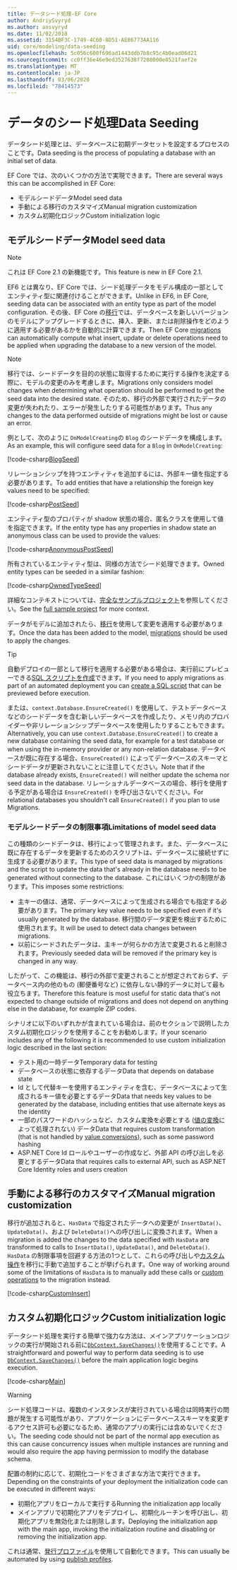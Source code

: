 ```yaml
---
title: データシード処理-EF Core
author: AndriySvyryd
ms.author: ansvyryd
ms.date: 11/02/2018
ms.assetid: 3154BF3C-1749-4C60-8D51-AE86773AA116
uid: core/modeling/data-seeding
ms.openlocfilehash: 5c056c600f696ad1443ddb7b8c95c4b0ead06d21
ms.sourcegitcommit: cc0ff36e46e9ed3527638f7208000e8521faef2e
ms.translationtype: MT
ms.contentlocale: ja-JP
ms.lasthandoff: 03/06/2020
ms.locfileid: "78414573"
---
```

# <a name="data-seeding"></a><span data-ttu-id="16e6a-102">データのシード処理</span><span class="sxs-lookup"><span data-stu-id="16e6a-102">Data Seeding</span></span>

<span data-ttu-id="16e6a-103">データシード処理とは、データベースに初期データセットを設定するプロセスのことです。</span><span class="sxs-lookup"><span data-stu-id="16e6a-103">Data seeding is the process of populating a database with an initial set of data.</span></span>

<span data-ttu-id="16e6a-104">EF Core では、次のいくつかの方法で実現できます。</span><span class="sxs-lookup"><span data-stu-id="16e6a-104">There are several ways this can be accomplished in EF Core:</span></span>

* <span data-ttu-id="16e6a-105">モデルシードデータ</span><span class="sxs-lookup"><span data-stu-id="16e6a-105">Model seed data</span></span>
* <span data-ttu-id="16e6a-106">手動による移行のカスタマイズ</span><span class="sxs-lookup"><span data-stu-id="16e6a-106">Manual migration customization</span></span>
* <span data-ttu-id="16e6a-107">カスタム初期化ロジック</span><span class="sxs-lookup"><span data-stu-id="16e6a-107">Custom initialization logic</span></span>

## <a name="model-seed-data"></a><span data-ttu-id="16e6a-108">モデルシードデータ</span><span class="sxs-lookup"><span data-stu-id="16e6a-108">Model seed data</span></span>

> [!NOTE]
> <span data-ttu-id="16e6a-109">これは EF Core 2.1 の新機能です。</span><span class="sxs-lookup"><span data-stu-id="16e6a-109">This feature is new in EF Core 2.1.</span></span>

<span data-ttu-id="16e6a-110">EF6 とは異なり、EF Core では、シード処理データをモデル構成の一部としてエンティティ型に関連付けることができます。</span><span class="sxs-lookup"><span data-stu-id="16e6a-110">Unlike in EF6, in EF Core, seeding data can be associated with an entity type as part of the model configuration.</span></span> <span data-ttu-id="16e6a-111">その後、EF Core の[移行](xref:core/managing-schemas/migrations/index)では、データベースを新しいバージョンのモデルにアップグレードするときに、挿入、更新、または削除操作をどのように適用する必要があるかを自動的に計算できます。</span><span class="sxs-lookup"><span data-stu-id="16e6a-111">Then EF Core [migrations](xref:core/managing-schemas/migrations/index) can automatically compute what insert, update or delete operations need to be applied when upgrading the database to a new version of the model.</span></span>

> [!NOTE]
> <span data-ttu-id="16e6a-112">移行では、シードデータを目的の状態に取得するために実行する操作を決定する際に、モデルの変更のみを考慮します。</span><span class="sxs-lookup"><span data-stu-id="16e6a-112">Migrations only considers model changes when determining what operation should be performed to get the seed data into the desired state.</span></span> <span data-ttu-id="16e6a-113">そのため、移行の外部で実行されたデータの変更が失われたり、エラーが発生したりする可能性があります。</span><span class="sxs-lookup"><span data-stu-id="16e6a-113">Thus any changes to the data performed outside of migrations might be lost or cause an error.</span></span>

<span data-ttu-id="16e6a-114">例として、次のように `OnModelCreating`の `Blog` のシードデータを構成します。</span><span class="sxs-lookup"><span data-stu-id="16e6a-114">As an example, this will configure seed data for a `Blog` in `OnModelCreating`:</span></span>

[!code-csharp[BlogSeed](../../../samples/core/Modeling/DataSeeding/DataSeedingContext.cs?name=BlogSeed)]

<span data-ttu-id="16e6a-115">リレーションシップを持つエンティティを追加するには、外部キー値を指定する必要があります。</span><span class="sxs-lookup"><span data-stu-id="16e6a-115">To add entities that have a relationship the foreign key values need to be specified:</span></span>

[!code-csharp[PostSeed](../../../samples/core/Modeling/DataSeeding/DataSeedingContext.cs?name=PostSeed)]

<span data-ttu-id="16e6a-116">エンティティ型のプロパティが shadow 状態の場合、匿名クラスを使用して値を指定できます。</span><span class="sxs-lookup"><span data-stu-id="16e6a-116">If the entity type has any properties in shadow state an anonymous class can be used to provide the values:</span></span>

[!code-csharp[AnonymousPostSeed](../../../samples/core/Modeling/DataSeeding/DataSeedingContext.cs?name=AnonymousPostSeed)]

<span data-ttu-id="16e6a-117">所有されているエンティティ型は、同様の方法でシード処理できます。</span><span class="sxs-lookup"><span data-stu-id="16e6a-117">Owned entity types can be seeded in a similar fashion:</span></span>

[!code-csharp[OwnedTypeSeed](../../../samples/core/Modeling/DataSeeding/DataSeedingContext.cs?name=OwnedTypeSeed)]

<span data-ttu-id="16e6a-118">詳細なコンテキストについては、[完全なサンプルプロジェクト](https://github.com/dotnet/EntityFramework.Docs/tree/master/samples/core/Modeling/DataSeeding)を参照してください。</span><span class="sxs-lookup"><span data-stu-id="16e6a-118">See the [full sample project](https://github.com/dotnet/EntityFramework.Docs/tree/master/samples/core/Modeling/DataSeeding) for more context.</span></span>

<span data-ttu-id="16e6a-119">データがモデルに追加されたら、[移行](xref:core/managing-schemas/migrations/index)を使用して変更を適用する必要があります。</span><span class="sxs-lookup"><span data-stu-id="16e6a-119">Once the data has been added to the model, [migrations](xref:core/managing-schemas/migrations/index) should be used to apply the changes.</span></span>

> [!TIP]
> <span data-ttu-id="16e6a-120">自動デプロイの一部として移行を適用する必要がある場合は、実行前にプレビューできる[SQL スクリプトを作成](xref:core/managing-schemas/migrations/index#generate-sql-scripts)できます。</span><span class="sxs-lookup"><span data-stu-id="16e6a-120">If you need to apply migrations as part of an automated deployment you can [create a SQL script](xref:core/managing-schemas/migrations/index#generate-sql-scripts) that can be previewed before execution.</span></span>

<span data-ttu-id="16e6a-121">または、`context.Database.EnsureCreated()` を使用して、テストデータベースなどのシードデータを含む新しいデータベースを作成したり、メモリ内のプロバイダーや非リレーションシップデータベースを使用したりすることもできます。</span><span class="sxs-lookup"><span data-stu-id="16e6a-121">Alternatively, you can use `context.Database.EnsureCreated()` to create a new database containing the seed data, for example for a test database or when using the in-memory provider or any non-relation database.</span></span> <span data-ttu-id="16e6a-122">データベースが既に存在する場合、`EnsureCreated()` によってデータベースのスキーマとシードデータが更新されないことに注意してください。</span><span class="sxs-lookup"><span data-stu-id="16e6a-122">Note that if the database already exists, `EnsureCreated()` will neither update the schema nor seed data in the database.</span></span> <span data-ttu-id="16e6a-123">リレーショナルデータベースの場合、移行を使用する予定がある場合は `EnsureCreated()` を呼び出さないでください。</span><span class="sxs-lookup"><span data-stu-id="16e6a-123">For relational databases you shouldn't call `EnsureCreated()` if you plan to use Migrations.</span></span>

### <a name="limitations-of-model-seed-data"></a><span data-ttu-id="16e6a-124">モデルシードデータの制限事項</span><span class="sxs-lookup"><span data-stu-id="16e6a-124">Limitations of model seed data</span></span>

<span data-ttu-id="16e6a-125">この種類のシードデータは、移行によって管理されます。また、データベースに既に存在するデータを更新するためのスクリプトは、データベースに接続せずに生成する必要があります。</span><span class="sxs-lookup"><span data-stu-id="16e6a-125">This type of seed data is managed by migrations and the script to update the data that's already in the database needs to be generated without connecting to the database.</span></span> <span data-ttu-id="16e6a-126">これにはいくつかの制限があります。</span><span class="sxs-lookup"><span data-stu-id="16e6a-126">This imposes some restrictions:</span></span>

* <span data-ttu-id="16e6a-127">主キーの値は、通常、データベースによって生成される場合でも指定する必要があります。</span><span class="sxs-lookup"><span data-stu-id="16e6a-127">The primary key value needs to be specified even if it's usually generated by the database.</span></span> <span data-ttu-id="16e6a-128">移行間のデータ変更を検出するために使用されます。</span><span class="sxs-lookup"><span data-stu-id="16e6a-128">It will be used to detect data changes between migrations.</span></span>
* <span data-ttu-id="16e6a-129">以前にシードされたデータは、主キーが何らかの方法で変更されると削除されます。</span><span class="sxs-lookup"><span data-stu-id="16e6a-129">Previously seeded data will be removed if the primary key is changed in any way.</span></span>

<span data-ttu-id="16e6a-130">したがって、この機能は、移行の外部で変更されることが想定されておらず、データベース内の他のもの (郵便番号など) に依存しない静的データに対して最も役立ちます。</span><span class="sxs-lookup"><span data-stu-id="16e6a-130">Therefore this feature is most useful for static data that's not expected to change outside of migrations and does not depend on anything else in the database, for example ZIP codes.</span></span>

<span data-ttu-id="16e6a-131">シナリオに以下のいずれかが含まれている場合は、前のセクションで説明したカスタム初期化ロジックを使用することをお勧めします。</span><span class="sxs-lookup"><span data-stu-id="16e6a-131">If your scenario includes any of the following it is recommended to use custom initialization logic described in the last section:</span></span>

* <span data-ttu-id="16e6a-132">テスト用の一時データ</span><span class="sxs-lookup"><span data-stu-id="16e6a-132">Temporary data for testing</span></span>
* <span data-ttu-id="16e6a-133">データベースの状態に依存するデータ</span><span class="sxs-lookup"><span data-stu-id="16e6a-133">Data that depends on database state</span></span>
* <span data-ttu-id="16e6a-134">Id として代替キーを使用するエンティティを含む、データベースによって生成されるキー値を必要とするデータ</span><span class="sxs-lookup"><span data-stu-id="16e6a-134">Data that needs key values to be generated by the database, including entities that use alternate keys as the identity</span></span>
* <span data-ttu-id="16e6a-135">一部のパスワードのハッシュなど、カスタム変換を必要とする ([値の変換](xref:core/modeling/value-conversions)によって処理されない) データ</span><span class="sxs-lookup"><span data-stu-id="16e6a-135">Data that requires custom transformation (that is not handled by [value conversions](xref:core/modeling/value-conversions)), such as some password hashing</span></span>
* <span data-ttu-id="16e6a-136">ASP.NET Core Id ロールやユーザーの作成など、外部 API の呼び出しを必要とするデータ</span><span class="sxs-lookup"><span data-stu-id="16e6a-136">Data that requires calls to external API, such as ASP.NET Core Identity roles and users creation</span></span>

## <a name="manual-migration-customization"></a><span data-ttu-id="16e6a-137">手動による移行のカスタマイズ</span><span class="sxs-lookup"><span data-stu-id="16e6a-137">Manual migration customization</span></span>

<span data-ttu-id="16e6a-138">移行が追加されると、`HasData` で指定されたデータへの変更が `InsertData()`、`UpdateData()`、および `DeleteData()`への呼び出しに変換されます。</span><span class="sxs-lookup"><span data-stu-id="16e6a-138">When a migration is added the changes to the data specified with `HasData` are transformed to calls to `InsertData()`, `UpdateData()`, and `DeleteData()`.</span></span> <span data-ttu-id="16e6a-139">`HasData` の制限事項を回避する方法の1つとして、これらの呼び出しや[カスタム操作](xref:core/managing-schemas/migrations/operations)を移行に手動で追加することが挙げられます。</span><span class="sxs-lookup"><span data-stu-id="16e6a-139">One way of working around some of the limitations of `HasData` is to manually add these calls or [custom operations](xref:core/managing-schemas/migrations/operations) to the migration instead.</span></span>

[!code-csharp[CustomInsert](../../../samples/core/Modeling/DataSeeding/Migrations/20181102235626_Initial.cs?name=CustomInsert)]

## <a name="custom-initialization-logic"></a><span data-ttu-id="16e6a-140">カスタム初期化ロジック</span><span class="sxs-lookup"><span data-stu-id="16e6a-140">Custom initialization logic</span></span>

<span data-ttu-id="16e6a-141">データシード処理を実行する簡単で強力な方法は、メインアプリケーションロジックの実行が開始される前に[`DbContext.SaveChanges()`](xref:core/saving/index)を使用することです。</span><span class="sxs-lookup"><span data-stu-id="16e6a-141">A straightforward and powerful way to perform data seeding is to use [`DbContext.SaveChanges()`](xref:core/saving/index) before the main application logic begins execution.</span></span>

[!code-csharp[Main](../../../samples/core/Modeling/DataSeeding/Program.cs?name=CustomSeeding)]

> [!WARNING]
> <span data-ttu-id="16e6a-142">シード処理コードは、複数のインスタンスが実行されている場合は同時実行の問題が発生する可能性があり、アプリケーションにデータベーススキーマを変更するアクセス許可も必要になるため、通常のアプリの実行には含めないでください。</span><span class="sxs-lookup"><span data-stu-id="16e6a-142">The seeding code should not be part of the normal app execution as this can cause concurrency issues when multiple instances are running and would also require the app having permission to modify the database schema.</span></span>

<span data-ttu-id="16e6a-143">配置の制約に応じて、初期化コードをさまざまな方法で実行できます。</span><span class="sxs-lookup"><span data-stu-id="16e6a-143">Depending on the constraints of your deployment the initialization code can be executed in different ways:</span></span>

* <span data-ttu-id="16e6a-144">初期化アプリをローカルで実行する</span><span class="sxs-lookup"><span data-stu-id="16e6a-144">Running the initialization app locally</span></span>
* <span data-ttu-id="16e6a-145">メインアプリで初期化アプリをデプロイし、初期化ルーチンを呼び出し、初期化アプリを無効化または削除します。</span><span class="sxs-lookup"><span data-stu-id="16e6a-145">Deploying the initialization app with the main app, invoking the initialization routine and disabling or removing the initialization app.</span></span>

<span data-ttu-id="16e6a-146">これは通常、[発行プロファイル](/aspnet/core/host-and-deploy/visual-studio-publish-profiles)を使用して自動化できます。</span><span class="sxs-lookup"><span data-stu-id="16e6a-146">This can usually be automated by using [publish profiles](/aspnet/core/host-and-deploy/visual-studio-publish-profiles).</span></span>
